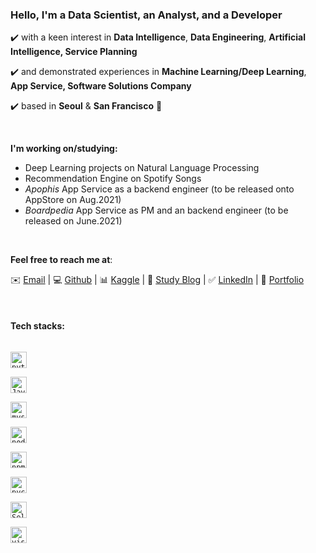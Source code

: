 ### Hello, I'm a **Data Scientist, an Analyst**, **and a Developer**

✔️ with a keen interest in **Data Intelligence**, **Data Engineering**, **Artificial Intelligence, Service Planning**

✔️ and demonstrated experiences in **Machine Learning/Deep Learning**, **App Service, Software Solutions Company** 

✔️ based in **Seoul** & **San Francisco** 🌟

<br/>

**I'm working on/studying:**
- Deep Learning projects on Natural Language Processing
- Recommendation Engine on Spotify Songs
- *Apophis* App Service as a backend engineer (to be released onto AppStore on Aug.2021)
- *Boardpedia* App Service as PM and an backend engineer (to be released on June.2021)

<br/>

**Feel free to reach me at**:

✉️ [Email](mailto:sehwa_ryu@berkeley.edu) | 💻 [Github](https://github.com/sophryu99) | 📊 [Kaggle](https://www.kaggle.com/bigsmile99) | 💾 [Study Blog](https://sophuu.tistory.com/) | ✅ [LinkedIn](https://www.linkedin.com/in/soph-seh-r/) | 🌸 [Portfolio](https://www.notion.so/Sehwa-Ryu-e2c39caea42a4a2c8a1b22a2b652f347)

<br/>



#### Tech stacks:
[<code>
<img alt="python" width="26px" src="https://img.icons8.com/color/48/000000/python.png">
</code>](https://www.python.org/)
[<code>
<img alt="Javascript" width="26px" src="https://img.icons8.com/color/48/000000/javascript.png">
</code>](https://www.python.org/)
[<code>
<img alt="mysql" width="26px" src="https://img.icons8.com/color/24/000000/add-database.png">
</code>](https://www.jetbrains.com/pycharm/)
[<code>
<img alt="nodejs" width="26px" src="https://img.icons8.com/color/48/000000/nodejs.png">
</code>](https://www.python.org/)
[<code>
<img alt="npm" width="26px" src="https://img.icons8.com/color/48/000000/npm.png">
</code>](https://www.jetbrains.com/pycharm/)
[<code>
<img alt="pycham" width="26px" src="https://img.icons8.com/color/48/000000/pycharm.png">
</code>](https://www.jetbrains.com/pycharm/)
[<code>
<img alt="Selenium" width="26px" src="https://img.icons8.com/color/48/000000/selenium.png">
</code>](https://www.python.org/)
[<code>
<img alt="visual studio code" width="26px" src="https://img.icons8.com/fluent/240/000000/visual-studio-code-2019.png" />
</code>](https://code.visualstudio.com/)


